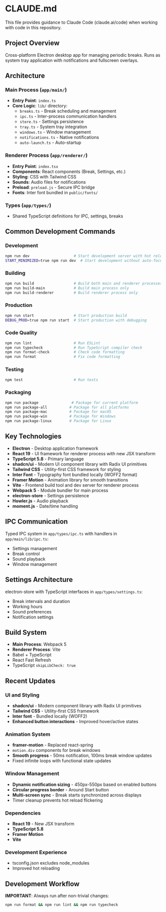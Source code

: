 # CLAUDE.md

This file provides guidance to Claude Code (claude.ai/code) when working with code in this repository.

## Project Overview

Cross-platform Electron desktop app for managing periodic breaks. Runs as system tray application with notifications and fullscreen overlays.

## Architecture

### Main Process (`app/main/`)

- **Entry Point**: `index.ts`
- **Core Logic**: `lib/` directory:
  - `breaks.ts` - Break scheduling and management
  - `ipc.ts` - Inter-process communication handlers
  - `store.ts` - Settings persistence
  - `tray.ts` - System tray integration
  - `windows.ts` - Window management
  - `notifications.ts` - Native notifications
  - `auto-launch.ts` - Auto-startup

### Renderer Process (`app/renderer/`)

- **Entry Point**: `index.tsx`
- **Components**: React components (Break, Settings, etc.)
- **Styling**: CSS with Tailwind CSS
- **Sounds**: Audio files for notifications
- **Preload**: `preload.js` - Secure IPC bridge
- **Fonts**: Inter font bundled in `public/fonts/`

### Types (`app/types/`)

- Shared TypeScript definitions for IPC, settings, breaks

## Common Development Commands

### Development

```bash
npm run dev                    # Start development server with hot reload
START_MINIMIZED=true npm run dev  # Start development without auto-focus
```

### Building

```bash
npm run build                  # Build both main and renderer processes
npm run build-main             # Build main process only
npm run build-renderer         # Build renderer process only
```

### Production

```bash
npm run start                  # Start production build
DEBUG_PROD=true npm run start  # Start production with debugging
```

### Code Quality

```bash
npm run lint                   # Run ESLint
npm run typecheck              # Run TypeScript compiler check
npm run format-check           # Check code formatting
npm run format                 # Fix code formatting
```

### Testing

```bash
npm test                       # Run tests
```

### Packaging

```bash
npm run package               # Package for current platform
npm run package-all          # Package for all platforms
npm run package-mac          # Package for macOS
npm run package-win          # Package for Windows
npm run package-linux        # Package for Linux
```

## Key Technologies

- **Electron** - Desktop application framework
- **React 19** - UI framework for renderer process with new JSX transform
- **TypeScript 5.8** - Primary language
- **shadcn/ui** - Modern UI component library with Radix UI primitives
- **Tailwind CSS** - Utility-first CSS framework for styling
- **Inter Font** - Typography font bundled locally (WOFF2 format)
- **Framer Motion** - Animation library for smooth transitions
- **Vite** - Frontend build tool and dev server for renderer process
- **Webpack 5** - Module bundler for main process
- **electron-store** - Settings persistence
- **Howler.js** - Audio playback
- **moment.js** - Date/time handling

## IPC Communication

Typed IPC system in `app/types/ipc.ts` with handlers in `app/main/lib/ipc.ts`:

- Settings management
- Break control
- Sound playback
- Window management

## Settings Architecture

electron-store with TypeScript interfaces in `app/types/settings.ts`:

- Break intervals and duration
- Working hours
- Sound preferences
- Notification settings

## Build System

- **Main Process**: Webpack 5
- **Renderer Process**: Vite
- Babel + TypeScript
- React Fast Refresh
- TypeScript `skipLibCheck: true`

## Recent Updates

### UI and Styling

- **shadcn/ui** - Modern component library with Radix UI primitives
- **Tailwind CSS** - Utility-first CSS framework
- **Inter font** - Bundled locally (WOFF2)
- **Enhanced button interactions** - Improved hover/active states

### Animation System

- **framer-motion** - Replaced react-spring
- `motion.div` components for break windows
- **Smooth progress** - 50ms notification, 100ms break window updates
- Fixed infinite loops with functional state updates

### Window Management

- **Dynamic notification sizing** - 450px-550px based on enabled buttons
- **Circular progress border** - Around Start button
- **Multi-screen sync** - Break starts synchronized across displays
- Timer cleanup prevents hot reload flickering

### Dependencies

- **React 19** - New JSX transform
- **TypeScript 5.8**
- **Framer Motion**
- **Vite**

### Development Experience

- tsconfig.json excludes node_modules
- Improved hot reloading

## Development Workflow

**IMPORTANT**: Always run after non-trivial changes:

```bash
npm run format && npm run lint && npm run typecheck
```
